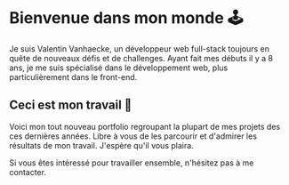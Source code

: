# Bienvenue dans mon monde 🕹

Je suis Valentin Vanhaecke, un développeur web full-stack toujours en quête de nouveaux défis et de challenges. Ayant fait mes débuts il y a 8 ans, je me suis spécialisé dans le développement web, plus particulièrement dans le front-end.

## Ceci est mon travail 📃

Voici mon tout nouveau portfolio regroupant la plupart de mes projets des ces dernières années. Libre à vous de les parcourir et d'admirer les résultats de mon travail. J'espère qu'il vous plaira.

Si vous êtes intéressé pour travailler ensemble, n'hésitez pas à me contacter.